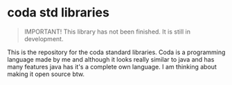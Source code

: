 # coda std libraries
> IMPORTANT! This library has not been finished. It is still in development.

This is the repository for the coda standard libraries. Coda is a
programming language made by me and although it looks really similar to java
and has many features java has it's a complete own language. I am thinking
about making it open source btw.

